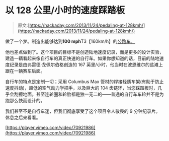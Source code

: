 # 以 128 公里/小时的速度踩踏板

> 原文:[https://hackaday.com/2013/11/24/pedaling-at-128kmh/](https://hackaday.com/2013/11/24/pedaling-at-128kmh/)

做了一个梦。制造出能够达到**100 mph**T3【160km/h】的[公路车。](http://www.donhoubicycles.com/100bike/)

他也差点做到了。这个项目的目标不是创造陆地速度记录，而是更多的设计实验，建造一辆看起来像自行车的真正快速的自行车。如果你想知道的话，目前的陆地速度纪录是由弗雷德·龙佩尔伯格创造的 167 英里/小时，他当时在波恩维尔的盐滩上跟在一辆赛车后面。

自行车的特点是定制一切；采用 Columbus Max 管材的焊接轻质车架(有助于防止速度抖动)，超低的空气动力学把手，以及巨大的 104 齿链环，当您踩踏板时，几乎会刮擦地面。甚至连轮圈和轮胎都是独一无二的——普通的自行车车轮并不是为跑那么快而设计的。

我们甚至不是自行车迷，但我们彻底享受了这个项目令人敬畏的 9 分钟纪录片。休息之后来看看。

[https://player.vimeo.com/video/70921986](https://player.vimeo.com/video/70921986)
